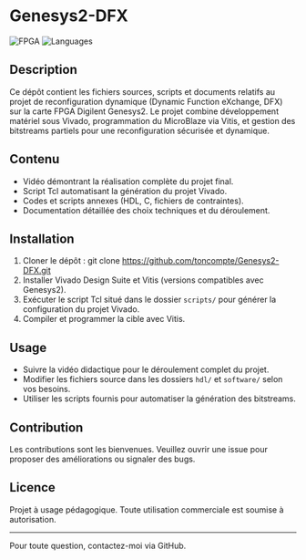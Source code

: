 # Genesys2-DFX

![FPGA](https://img.shields.io/badge/FPGA-Xilinx-blue)
![Languages](https://img.shields.io/badge/Langages-VHDL%20%7C%20C-blue)

## Description

Ce dépôt contient les fichiers sources, scripts et documents relatifs au projet de reconfiguration dynamique (Dynamic Function eXchange, DFX) sur la carte FPGA Digilent Genesys2. Le projet combine développement matériel sous Vivado, programmation du MicroBlaze via Vitis, et gestion des bitstreams partiels pour une reconfiguration sécurisée et dynamique.

## Contenu

- Vidéo démontrant la réalisation complète du projet final.  
- Script Tcl automatisant la génération du projet Vivado.  
- Codes et scripts annexes (HDL, C, fichiers de contraintes).  
- Documentation détaillée des choix techniques et du déroulement.

## Installation

1. Cloner le dépôt :  git clone https://github.com/toncompte/Genesys2-DFX.git
2. Installer Vivado Design Suite et Vitis (versions compatibles avec Genesys2).  
3. Exécuter le script Tcl situé dans le dossier `scripts/` pour générer la configuration du projet Vivado.  
4. Compiler et programmer la cible avec Vitis.

## Usage

- Suivre la vidéo didactique pour le déroulement complet du projet.  
- Modifier les fichiers source dans les dossiers `hdl/` et `software/` selon vos besoins.  
- Utiliser les scripts fournis pour automatiser la génération des bitstreams.

## Contribution

Les contributions sont les bienvenues. Veuillez ouvrir une issue pour proposer des améliorations ou signaler des bugs.

## Licence

Projet à usage pédagogique. Toute utilisation commerciale est soumise à autorisation.

---

Pour toute question, contactez-moi via GitHub.

